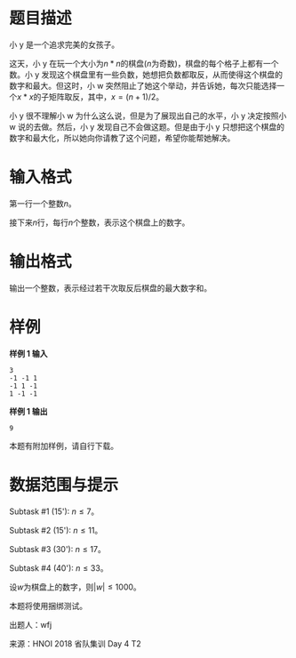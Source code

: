 
# 题目描述

小 y 是一个追求完美的女孩子。

这天，小 y 在玩一个大小为$n*n$的棋盘($n$为奇数)，棋盘的每个格子上都有一个数。小 y 发现这个棋盘里有一些负数，她想把负数都取反，从而使得这个棋盘的数字和最大。但这时，小 w 突然阻止了她这个举动，并告诉她，每次只能选择一个$x*x$的子矩阵取反，其中，$x = (n+1)/2$。

小 y 很不理解小 w 为什么这么说，但是为了展现出自己的水平，小 y 决定按照小 w 说的去做。然后，小 y 发现自己不会做这题。但是由于小 y 只想把这个棋盘的数字和最大化，所以她向你请教了这个问题，希望你能帮她解决。

# 输入格式

第一行一个整数$n$。

接下来$n$行，每行$n$个整数，表示这个棋盘上的数字。

# 输出格式

输出一个整数，表示经过若干次取反后棋盘的最大数字和。

# 样例

**样例 1 输入**
```
3
-1 -1 1
-1 1 -1
1 -1 -1
```

**样例 1 输出**
```
9
```

本题有附加样例，请自行下载。

# 数据范围与提示

Subtask #1 (15'): $n \leq 7$。

Subtask #2 (15'): $n \leq 11$。

Subtask #3 (30'): $n \leq 17$。

Subtask #4 (40'): $n \leq 33$。

设$w$为棋盘上的数字，则$|w| \leq 1000$。

本题将使用捆绑测试。

出题人：wfj

来源：HNOI 2018 省队集训 Day 4 T2


